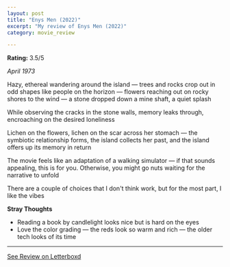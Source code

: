 ```yaml
---
layout: post
title: "Enys Men (2022)"
excerpt: "My review of Enys Men (2022)"
category: movie_review

---
```


**Rating:** 3.5/5

<i>April 1973</i>

Hazy, ethereal wandering around the island — trees and rocks crop out in odd shapes like people on the horizon — flowers reaching out on rocky shores to the wind — a stone dropped down a mine shaft, a quiet splash

While observing the cracks in the stone walls, memory leaks through, encroaching on the desired loneliness

Lichen on the flowers, lichen on the scar across her stomach — the symbiotic relationship forms, the island collects her past, and the island offers up its memory in return

The movie feels like an adaptation of a walking simulator — if that sounds appealing, this is for you. Otherwise, you might go nuts waiting for the narrative to unfold

There are a couple of choices that I don't think work, but for the most part, I like the vibes

<b>Stray Thoughts</b>
* Reading a book by candlelight looks nice but is hard on the eyes
* Love the color grading — the reds look so warm and rich — the older tech looks of its time

<hr>

[See Review on Letterboxd](https://boxd.it/4Gk8mT)
